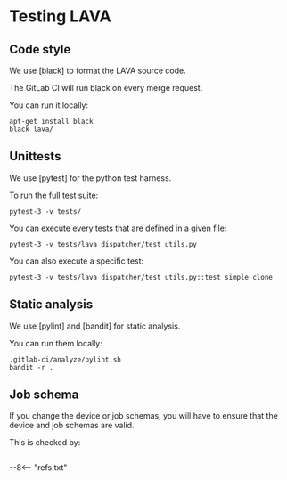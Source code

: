 # Testing LAVA

## Code style

We use [black] to format the LAVA source code.

The GitLab CI will run black on every merge request.

You can run it locally:

```shell
apt-get install black
black lava/
```

## Unittests

We use [pytest] for the python test harness.

To run the full test suite:

```shell
pytest-3 -v tests/
```

You can execute every tests that are defined in a given file:

```shell
pytest-3 -v tests/lava_dispatcher/test_utils.py
```

You can also execute a specific test:
```shell
pytest-3 -v tests/lava_dispatcher/test_utils.py::test_simple_clone
```

## Static analysis

We use [pylint] and [bandit] for static analysis.

You can run them locally:

```shell
.gitlab-ci/analyze/pylint.sh
bandit -r .
```

## Job schema

If you change the device or job schemas, you will have to ensure that the device and job schemas are valid.

This is checked by:

```shell
```

--8<-- "refs.txt"
